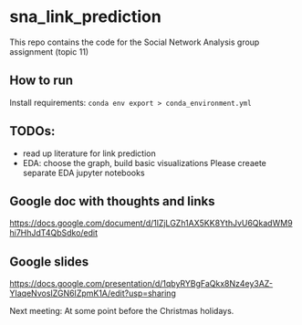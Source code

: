 # sna_link_prediction
This repo contains the code for the Social Network Analysis group assignment (topic 11)

## How to run
Install requirements: `conda env export > conda_environment.yml`

## TODOs:
* read up literature for link prediction
* EDA: choose the graph, build basic visualizations
Please creaete separate EDA jupyter notebooks

## Google doc with thoughts and links
https://docs.google.com/document/d/1lZjLGZh1AX5KK8YthJvU6QkadWM9hi7HhJdT4QbSdko/edit

## Google slides
https://docs.google.com/presentation/d/1qbyRYBgFaQkx8Nz4ey3AZ-YIaqeNvosIZGN6IZpmK1A/edit?usp=sharing

Next meeting: At some point before the Christmas holidays.
